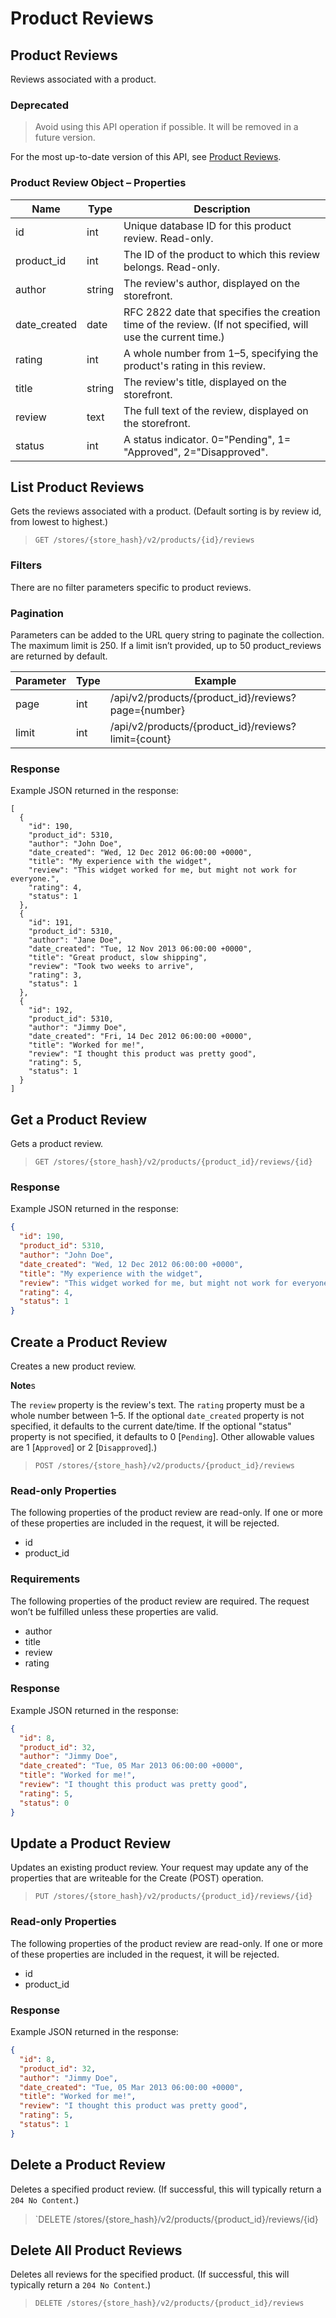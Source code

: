 # Product Reviews

 

## Product Reviews 

Reviews associated with a product.

<div class="HubBlock--callout">
<div class="CalloutBlock--warning">
<div class="HubBlock-content">

<!-- theme: warning -->

### Deprecated
> Avoid using this API operation if possible. It will be removed in a future version.

For the most up-to-date version of this API, see [Product Reviews](https://developer.bigcommerce.com/api-reference/store-management/catalog/product-reviews).

</div>
</div>
</div>

### Product Review Object – Properties 

| Name | Type | Description |
|-|-|-|
| id | int | Unique database ID for this product review. Read-only. |
| product_id | int | The ID of the product to which this review belongs. Read-only. |
| author | string | The review's author, displayed on the storefront. |
| date_created | date | RFC 2822 date that specifies the creation time of the review. (If not specified, will use the current time.) |
| rating | int | A whole number from 1–5, specifying the product's rating in this review. |
| title | string | The review's title, displayed on the storefront. |
| review | text | The full text of the review, displayed on the storefront. |
| status | int | A status indicator. 0="Pending", 1= "Approved", 2="Disapproved". |

## List Product Reviews 

Gets the reviews associated with a product. (Default sorting is by review id, from lowest to highest.)

>`GET /stores/{store_hash}/v2/products/{id}/reviews`

### Filters 

There are no filter parameters specific to product reviews. 

### Pagination 

Parameters can be added to the URL query string to paginate the collection. The maximum limit is 250. If a limit isn’t provided, up to 50 product_reviews are returned by default.

| Parameter | Type | Example |
|-|-|-|
| page | int | /api/v2/products/{product_id}/reviews?page={number} |
| limit | int | /api/v2/products/{product_id}/reviews?limit={count} |

### Response 

Example JSON returned in the response:

```
[
  {
    "id": 190,
    "product_id": 5310,
    "author": "John Doe",
    "date_created": "Wed, 12 Dec 2012 06:00:00 +0000",
    "title": "My experience with the widget",
    "review": "This widget worked for me, but might not work for everyone.",
    "rating": 4,
    "status": 1
  },
  {
    "id": 191,
    "product_id": 5310,
    "author": "Jane Doe",
    "date_created": "Tue, 12 Nov 2013 06:00:00 +0000",
    "title": "Great product, slow shipping",
    "review": "Took two weeks to arrive",
    "rating": 3,
    "status": 1
  },
  {
    "id": 192,
    "product_id": 5310,
    "author": "Jimmy Doe",
    "date_created": "Fri, 14 Dec 2012 06:00:00 +0000",
    "title": "Worked for me!",
    "review": "I thought this product was pretty good",
    "rating": 5,
    "status": 1
  }
]
```

## Get a Product Review 

Gets a product review.

>`GET /stores/{store_hash}/v2/products/{product_id}/reviews/{id}`

### Response 

Example JSON returned in the response:

```json
{
  "id": 190,
  "product_id": 5310,
  "author": "John Doe",
  "date_created": "Wed, 12 Dec 2012 06:00:00 +0000",
  "title": "My experience with the widget",
  "review": "This widget worked for me, but might not work for everyone.",
  "rating": 4,
  "status": 1
}
```

## Create a Product Review 

Creates a new product review. 

**Note**s 

The `review` property is the review's text. The `rating` property must be a whole number between 1–5. If the optional `date_created` property is not specified, it defaults to the current date/time. If the optional "status" property is not specified, it defaults to 0 [`Pending`]. Other allowable values are 1 [`Approved`] or 2 [`Disapproved`].)

>`POST /stores/{store_hash}/v2/products/{product_id}/reviews`

### Read-only Properties 

The following properties of the product review are read-only. If one or more of these properties are included in the request, it will be rejected.

*   id
*   product_id

### Requirements 

The following properties of the product review are required. The request won’t be fulfilled unless these properties are valid.

*   author
*   title
*   review
*   rating

### Response 

Example JSON returned in the response:

```json
{
  "id": 8,
  "product_id": 32,
  "author": "Jimmy Doe",
  "date_created": "Tue, 05 Mar 2013 06:00:00 +0000",
  "title": "Worked for me!",
  "review": "I thought this product was pretty good",
  "rating": 5,
  "status": 0
}
```

## Update a Product Review 

Updates an existing product review. Your request may update any of the properties that are writeable for the Create (POST) operation.

>`PUT /stores/{store_hash}/v2/products/{product_id}/reviews/{id}`

### Read-only Properties 

The following properties of the product review are read-only. If one or more of these properties are included in the request, it will be rejected.

*   id
*   product_id

### Response 

Example JSON returned in the response:

```json
{
  "id": 8,
  "product_id": 32,
  "author": "Jimmy Doe",
  "date_created": "Tue, 05 Mar 2013 06:00:00 +0000",
  "title": "Worked for me!",
  "review": "I thought this product was pretty good",
  "rating": 5,
  "status": 1
}
```

## Delete a Product Review 

Deletes a specified product review. (If successful, this will typically return a `204 No Content`.)

>`DELETE /stores/{store_hash}/v2/products/{product_id}/reviews/{id}

## Delete All Product Reviews 

Deletes all reviews for the specified product. (If successful, this will typically return a `204 No Content`.)

>`DELETE /stores/{store_hash}/v2/products/{product_id}/reviews`
